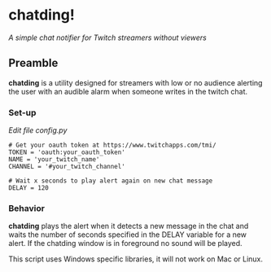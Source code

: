 # chatding!

_A simple chat notifier for Twitch streamers without viewers_

## Preamble

**chatding** is a utility designed for streamers with low or no audience alerting the user with an audible alarm when someone writes in the twitch chat.

### Set-up

_Edit file config.py_

```
# Get your oauth token at https://www.twitchapps.com/tmi/
TOKEN = 'oauth:your_oauth_token'
NAME = 'your_twitch_name'
CHANNEL = '#your_twitch_channel'

# Wait x seconds to play alert again on new chat message
DELAY = 120
```

### Behavior

**chatding** plays the alert when it detects a new message in the chat and waits the number of seconds specified in the DELAY variable for a new alert. If the chatding window is in foreground no sound will be played.

This script uses Windows specific libraries, it will not work on Mac or Linux.